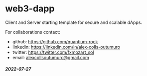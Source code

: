 # web3-dapp

Client and Server starting template for secure and scalable dApps.

For collaborations contact:
- github: https://github.com/quantium-rock
- linkedin: https://linkedin.com/in/alex-colls-outumuro
- twitter: https://twitter.com/fxmozart_sol
- email: alexcollsoutumuro@gmail.com

##### 2022-07-27
